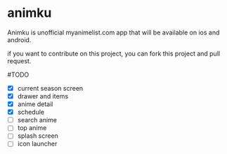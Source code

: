 # animku

Animku is unofficial myanimelist.com app that will be available on ios and android.

if you want to contribute on this project, you can fork this project and pull request.

#TODO

- [x] current season screen
- [x] drawer and items
- [x] anime detail
- [x] schedule
- [ ] search anime
- [ ] top anime
- [ ] splash screen
- [ ] icon launcher

